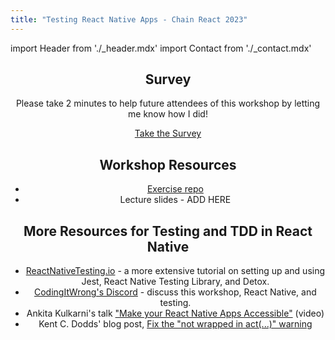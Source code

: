 ```yaml
---
title: "Testing React Native Apps - Chain React 2023"
---
```


import Header from './_header.mdx'
import Contact from './_contact.mdx'

<Header />

## Survey

Please take 2 minutes to help future attendees of this workshop by letting me know how I did!

[Take the Survey](https://docs.google.com/forms/d/e/1FAIpQLSczlQXiVpQzLWYokLYb7e8NDeftltZvmJQx5eM5uZ0DTPgYMQ/viewform?usp=sf_link)

## Workshop Resources

- [Exercise repo](https://github.com/CodingItWrong/rn-testing-exercises)
- Lecture slides - ADD HERE

## More Resources for Testing and TDD in React Native

- [ReactNativeTesting.io](/) - a more extensive tutorial on setting up and using Jest, React Native Testing Library, and Detox.
- [CodingItWrong's Discord](https://discord.gg/jVXCxZPF6f) - discuss this workshop, React Native, and testing.
- Ankita Kulkarni's talk ["Make your React Native Apps Accessible"](https://youtu.be/3LLQ5AshtNc) (video)
- Kent C. Dodds' blog post, [Fix the "not wrapped in act(...)" warning](https://kentcdodds.com/blog/fix-the-not-wrapped-in-act-warning)

<Contact />
